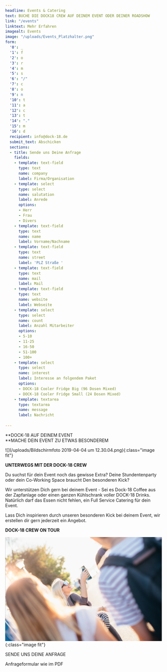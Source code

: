 ```yaml
---
headline: Events & Catering
text: BUCHE DIE DOCK18 CREW AUF DEINEM EVENT ODER DEINER ROADSHOW
link: "/events"
linktext: Mehr Erfahren
imagealt: Events
image: "/uploads/Events_Platzhalter.png"
form:
  '0': _
  '1': f
  '2': o
  '3': r
  '4': m
  '5': s
  '6': "/"
  '7': c
  '8': o
  '9': n
  '10': t
  '11': a
  '12': c
  '13': t
  '14': "."
  '15': m
  '16': d
  recipient: info@dock-18.de
  submit_text: Abschicken
  sections:
  - title: Sende uns Deine Anfrage
    fields:
    - template: text-field
      type: text
      name: company
      label: Firma/Organisation
    - template: select
      type: select
      name: salutation
      label: Anrede
      options:
      - Herr
      - Frau
      - Divers
    - template: text-field
      type: text
      name: name
      label: Vorname/Nachname
    - template: text-field
      type: text
      name: street
      label: 'PLZ Straße '
    - template: text-field
      type: text
      name: mail
      label: Mail
    - template: text-field
      type: text
      name: website
      label: Webseite
    - template: select
      type: select
      name: count
      label: Anzahl Mitarbeiter
      options:
      - 5-10
      - 11-25
      - 16-50
      - 51-100
      - 100+
    - template: select
      type: select
      name: interest
      label: Interesse an folgendem Paket
      options:
      - DOCK-18 Cooler Fridge Big (96 Dosen Mixed)
      - DOCK-18 Cooler Fridge Small (24 Dosen Mixed)
    - template: textarea
      type: textarea
      name: message
      label: Nachricht

---
```

\**DOCK-18 AUF DEINEM EVENT  
\**MACHE DEIN EVENT ZU ETWAS BESONDEREM

![](/uploads/Bildschirmfoto 2019-04-04 um 12.30.04.png){:class="image fit"}

**UNTERWEGS MIT DER DOCK-18 CREW**

Du suchst für dein Event noch das gewisse Extra? Deine Stundentenparty oder dein Co-Working Space braucht Den besonderen Kick?

Wir unterstützen Dich gern bei deinem Event - Sei es Dock-18 Coffee aus der Zapfanlage oder einen ganzen Kühlschrank voller DOCK-18 Drinks. Natürlich darf das Essen nicht fehlen, ein Full Service Catering für dein Event.

Lass Dich inspirieren durch unseren besonderen Kick bei deinem Event, wir erstellen dir gern jederzeit ein Angebot.

**DOCK-18 CREW ON TOUR**

![](/uploads/Events_Platzhalter.png){:class="image fit"}

SENDE UNS DEINE ANFRAGE

Anfrageformular wie im PDF